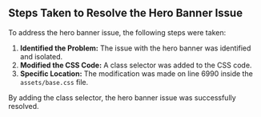 ## Steps Taken to Resolve the Hero Banner Issue

To address the hero banner issue, the following steps were taken:

1. **Identified the Problem:** The issue with the hero banner was identified and isolated.
2. **Modified the CSS Code:** A class selector was added to the CSS code.
3. **Specific Location:** The modification was made on line 6990 inside the `assets/base.css` file.

By adding the class selector, the hero banner issue was successfully resolved.